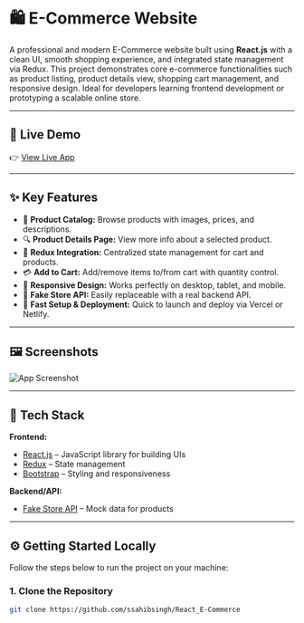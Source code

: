 # 🛍️ E-Commerce Website

A professional and modern E-Commerce website built using **React.js** with a clean UI, smooth shopping experience, and integrated state management via Redux. This project demonstrates core e-commerce functionalities such as product listing, product details view, shopping cart management, and responsive design. Ideal for developers learning frontend development or prototyping a scalable online store.

---

## 🔗 Live Demo

👉 [View Live App](https://reactjs-ecommerce-app.vercel.app/)

---

## ✨ Key Features

- 🛒 **Product Catalog:** Browse products with images, prices, and descriptions.
- 🔍 **Product Details Page:** View more info about a selected product.
- 🧠 **Redux Integration:** Centralized state management for cart and products.
- 💳 **Add to Cart:** Add/remove items to/from cart with quantity control.
- 📱 **Responsive Design:** Works perfectly on desktop, tablet, and mobile.
- 🔌 **Fake Store API:** Easily replaceable with a real backend API.
- 🚀 **Fast Setup & Deployment:** Quick to launch and deploy via Vercel or Netlify.

---

## 🖼️ Screenshots

![App Screenshot](https://i.ibb.co/fQ293tm/image.png)

---

## 🧰 Tech Stack

**Frontend:**
- [React.js](https://reactjs.org/) – JavaScript library for building UIs
- [Redux](https://redux.js.org/) – State management
- [Bootstrap](https://getbootstrap.com/) – Styling and responsiveness

**Backend/API:**
- [Fake Store API](https://fakestoreapi.com/) – Mock data for products

---

## ⚙️ Getting Started Locally

Follow the steps below to run the project on your machine:

### 1. Clone the Repository

```bash
git clone https://github.com/ssahibsingh/React_E-Commerce
